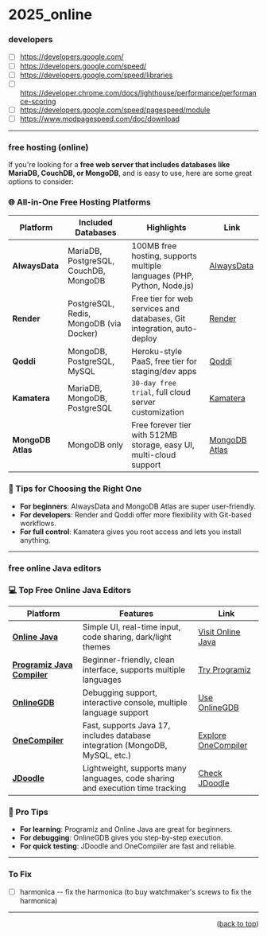 <a name="topage"></a>

# 2025_online

### developers
* [ ] https://developers.google.com/
* [ ] https://developers.google.com/speed/
* [ ] https://developers.google.com/speed/libraries
* [ ] https://developer.chrome.com/docs/lighthouse/performance/performance-scoring
* [ ] https://developers.google.com/speed/pagespeed/module
* [ ] https://www.modpagespeed.com/doc/download

-----

### free hosting (online)

If you're looking for a **free web server that includes databases like MariaDB, CouchDB, or MongoDB**, and is easy to use, here are some great options to consider:

### 🌐 All-in-One Free Hosting Platforms

| Platform        | Included Databases           | Highlights                                                                 | Link |
|----------------|------------------------------|---------------------------------------------------------------------------|------|
| **AlwaysData** | MariaDB, PostgreSQL, CouchDB, MongoDB | 100MB free hosting, supports multiple languages (PHP, Python, Node.js) | [AlwaysData](https://github.com/nuhmanpk/Awesome-Web-Hosting) |
| **Render**      | PostgreSQL, Redis, MongoDB (via Docker) | Free tier for web services and databases, Git integration, auto-deploy | [Render](https://github.com/nuhmanpk/Awesome-Web-Hosting) |
| **Qoddi**       | MongoDB, PostgreSQL, MySQL   | Heroku-style PaaS, free tier for staging/dev apps   | [Qoddi](https://github.com/nuhmanpk/Awesome-Web-Hosting) |
| **Kamatera**    | MariaDB, MongoDB, PostgreSQL | `30-day free trial`, full cloud server customization | [Kamatera](https://www.hostingadvice.com/how-to/best-free-database-hosting/) |
| **MongoDB Atlas** | MongoDB only               | Free forever tier with 512MB storage, easy UI, multi-cloud support  | [MongoDB Atlas](https://www.guru99.com/best-free-mongodb-hosting.html) |

### 🧠 Tips for Choosing the Right One
- **For beginners**: AlwaysData and MongoDB Atlas are super user-friendly.
- **For developers**: Render and Qoddi offer more flexibility with Git-based workflows.
- **For full control**: Kamatera gives you root access and lets you install anything.

-----

### free online Java editors

### 💻 Top Free Online Java Editors

| Platform              | Features                                                                 | Link |
|-----------------------|--------------------------------------------------------------------------|------|
| **[Online Java](https://www.online-java.com/)**  | Simple UI, real-time input, code sharing, dark/light themes | [Visit Online Java](https://www.online-java.com/) |
| **[Programiz Java Compiler](https://www.programiz.com/java-programming/online-compiler/)** | Beginner-friendly, clean interface, supports multiple languages    | [Try Programiz](https://www.programiz.com/java-programming/online-compiler/) |
| **[OnlineGDB](https://www.onlinegdb.com/online_java_compiler)** | Debugging support, interactive console, multiple language support | [Use OnlineGDB](https://www.onlinegdb.com/online_java_compiler) |
| **[OneCompiler](https://onecompiler.com/java)** | Fast, supports Java 17, includes database integration (MongoDB, MySQL, etc.) | [Explore OneCompiler](https://onecompiler.com/java) |
| **[JDoodle](https://www.jdoodle.com/online-java-compiler)** | Lightweight, supports many languages, code sharing and execution time tracking | [Check JDoodle](https://www.jdoodle.com/online-java-compiler) |

### 🧠 Pro Tips
- **For learning**: Programiz and Online Java are great for beginners.
- **For debugging**: OnlineGDB gives you step-by-step execution.
- **For quick testing**: JDoodle and OneCompiler are fast and reliable.


-----


### To Fix
* [ ] harmonica -- fix the harmonica (to buy watchmaker's screws to fix the harmonica)

-----

<p align="right">(<a href="#topage">back to top</a>)</p>
<br/>
<br/>
